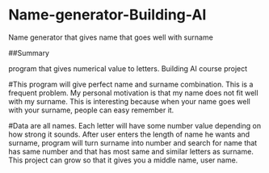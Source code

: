 # Name-generator-Building-AI
Name generator that gives name that goes well with surname

##Summary

program that gives numerical value to letters. Building AI course project

#This program will give perfect name and surname combination. This is a frequent problem. My personal motivation is that my name does not fit well with my surname. This is interesting because when your name goes well with your surname, people can easy remember it.

#Data are all names. Each letter will have some number value depending on how strong it sounds. After user enters the length of name he wants and surname, program will turn surname into number and search for name that has same number and that has most same and similar letters as surname. This project can grow so that it gives you a middle name, user name.
